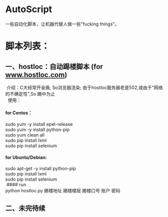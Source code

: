 # AutoScript
一些自动化脚本，让机器代替人做一些"fucking things"。

# 脚本列表：     
## 一、hostloc：自动踢楼脚本 (for www.hostloc.com)    

  介绍：C大经常开金盾, So浏览器渲染; 由于hostloc服务器老是502,或由于"网络的不确定性",So 踢中为止    
  
  使用：    
  #### for Centos：    
  sudo yum -y install epel-release    
  sudo yum -y install python-pip    
  sudo yum clean all    
  sudo pip install lxml    
  sudo pip install selenium    
  #### for Ubuntu/Debian:    
  sudo apt-get -y install python-pip    
  sudo pip install lxml    
  sudo pip install selenium    
  #### run    
  python hostloc.py 踢楼地址 踢楼楼层 踢楼口号 账户 密码    
  
## 二、未完待续    
